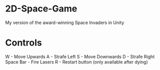 # 2D-Space-Game
 My version of the award-winning Space Invaders in Unity

# Controls
W - Move Upwards
A - Strafe Left
S - Move Downwards
D - Strafe Right
Space Bar - Fire Lasers
R - Restart button (only available after dying)
